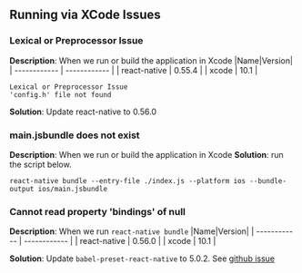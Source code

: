 ## Running via XCode Issues

### Lexical or Preprocessor Issue
**Description**: When we run or build the application in Xcode
|Name|Version|
| ------------ | ------------ |
| react-native | 0.55.4 |
| xcode  |  10.1 |

```
Lexical or Preprocessor Issue
'config.h' file not found
```
**Solution**: Update react-native to 0.56.0

### main.jsbundle does not exist
**Description**: When we run or build the application in Xcode
**Solution**: run the script below.
```
react-native bundle --entry-file ./index.js --platform ios --bundle-output ios/main.jsbundle
```

### Cannot read property 'bindings' of null
**Description**: When we run `react-native bundle`
|Name|Version|
| ------------ | ------------ |
| react-native | 0.56.0 |
| xcode  |  10.1 |


**Solution**: Update `babel-preset-react-native` to 5.0.2. See [github
issue](https://github.com/babel/babel/issues/8575#issuecomment-429392213)
